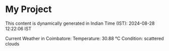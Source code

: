 # My Project

This content is dynamically generated in Indian Time (IST): 2024-08-28 12:22:06 IST


Current Weather in Coimbatore:
Temperature: 30.88 °C
Condition: scattered clouds
